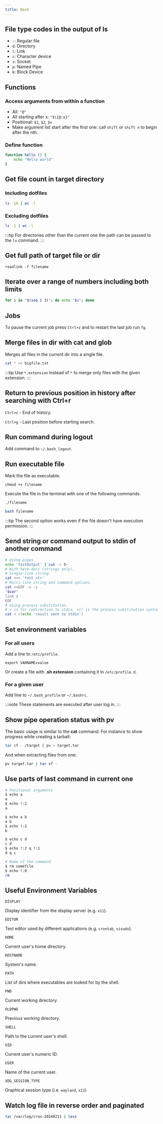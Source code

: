 ```yaml
---
title: Bash
---
```


## File type codes in the output of ls

- `-`: Regular file
- `d`: Directory
- `l`: Link
- `c`: Character device
- `s`: Socket
- `p`: Named Pipe
- `b`: Block Device

## Functions

### Access arguments from within a function

- All: `"@"`
- All starting after x: `"$\{@:x}"`
- Positional: `$1`, `$2`, `$x`
- Make argument list start after the first one: call `shift` or `shift n` to begin after the nth.

### Define function

```bash
function hello () {
    echo "Hello world"
}
```

## Get file count in target directory

### Including dotfiles

```bash
ls -1A | wc -l
```

### Excluding dotfiles

```bash
ls -1 | wc -l
```

:::tip
For directories other than the current one the path can be passed to the `ls` command.
:::

## Get full path of target file or dir

```
readlink -f filename
```

## Iterate over a range of numbers including both limits

```bash
for i in "$(seq 1 3)"; do echo "$i"; done
```

## Jobs

To pause the current job press `Ctrl+z` and to restart the last job run `fg`.

## Merge files in dir with cat and glob

Merges all files in the current dir into a single file.

```bash
cat * >> bigfile.txt
```

:::tip
Use `*.extension` instead of `*` to merge only files with the given extension.
:::

## Return to previous position in history after searching with Ctrl+r

`Ctrl+c` - End of history.

`Ctrl+g` - Last position before starting search.

## Run command during logout

Add command to `~/.bash_logout`.

## Run executable file

Mark the file as executable.

```
chmod +x filename
```

Execute the file in the terminal with one of the following commands.

```bash
./filename
```

```bash
bash filename
```

:::tip
The second option works even if the file doesn't have execution permission.
:::

## Send string or command output to stdin of another command

```bash
# Using pipes.
echo 'testOutput' | cut -c 5-
# With here-docs (strings only).
# Single-line string.
cat <<< 'test str'
# Multi-line string and command options.
cat <<EOF -n -s
"$var"
line 2
EOF
# Using process substitution.
# < is for redirection to stdin, <() is the process substitution syntax.
cat < <(echo 'result sent to stdin')
```

## Set environment variables

### For all users

Add a line to `/etc/profile`.

```
export VARNAME=value
```

Or create a file with **.sh extension** containing it in
`/etc/profile.d`.

### For a given user

Add line to `~/.bash_profile` or `~/.bashrc`.

:::note
These statements are executed after user log in.
:::

## Show pipe operation status with pv

The basic usage is similar to the **cat** command.
For instance to show progress while creating a tarball:

```bash
tar cf - /target | pv > target.tar
```

And when extracting files from one:

```bash
pv target.tar | tar xf -
```

## Use parts of last command in current one

```bash
# Positional arguments
$ echo a
a
$ echo !:1
a

$ echo a b
a b
$ echo !:2
b

$ echo c d
c d
$ echo !:2 q !:1
d q c

# Name of the command
$ rm somefile
$ echo !:0
rm
```

## Useful Environment Variables

```
DISPLAY
```

Display identifier from the display server (e.g. `x11`).

```
EDITOR
```

Text editor used by different applications (e.g. `crontab`, `visudo`).

```
HOME
```

Current user's home directory.

```
HOSTNAME
```

System's name.

```
PATH
```

List of dirs where executables are looked for by the shell.

```
PWD
```

Current working directory.

```
OLDPWD
```

Previous working directory.

```
SHELL
```

Path to the current user's shell.

```
UID
```

Current user's numeric ID.

```
USER
```

Name of the current user.

```
XDG_SESSION_TYPE
```

Graphical session type (i.e. `wayland`, `x11`)

## Watch log file in reverse order and paginated

```bash
tac /var/log/cron-20240211 | less
```
